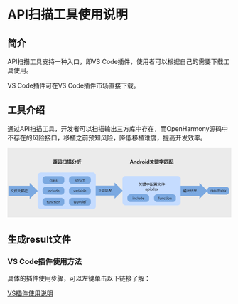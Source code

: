 # API扫描工具使用说明
## 简介

API扫描工具支持一种入口，即VS Code插件，使用者可以根据自己的需要下载工具使用。

VS Code插件可在VS Code插件市场直接下载。        

## 工具介绍

通过API扫描工具，开发者可以扫描输出三方库中存在，而OpenHarmony源码中不存在的风险接口，移植之前预知风险，降低移植难度，提高开发效率。

![](./../figures/pic-api-frm.png)

## 生成result文件

### VS Code插件使用方法

具体的插件使用步骤，可以左键单击以下链接了解：

[VS插件使用说明](https://gitee.com/openharmony/napi_generator/tree/master/hdc/api/api_scan_vs_plugin/docs/INSTRUCTION_ZH.md)

